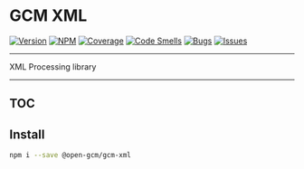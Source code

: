 # GCM XML
[![Version](https://img.shields.io/github/package-json/v/open-gcm/gcm-xml)](https://github.com/open-gcm/gcm-xml/releases)
[![NPM](https://img.shields.io/npm/v/%40open-gcm%2Fgcm-xml)](https://www.npmjs.com/package/@open-gcm/gcm-xml)
[![Coverage](https://sonarcloud.io/api/project_badges/measure?project=open-gcm_gcm-xml&metric=coverage)](https://sonarcloud.io/summary/new_code?id=open-gcm_gcm-xml)
[![Code Smells](https://sonarcloud.io/api/project_badges/measure?project=open-gcm_gcm-xml&metric=code_smells)](https://sonarcloud.io/summary/new_code?id=open-gcm_gcm-xml)
[![Bugs](https://sonarcloud.io/api/project_badges/measure?project=open-gcm_gcm-xml&metric=bugs)](https://sonarcloud.io/summary/new_code?id=open-gcm_gcm-xml)
[![Issues](https://img.shields.io/github/issues/open-gcm/gcm-xml)](https://github.com/open-gcm/gcm-xml/issues)

---

XML Processing library

---

## TOC

## Install

```sh 
npm i --save @open-gcm/gcm-xml
```